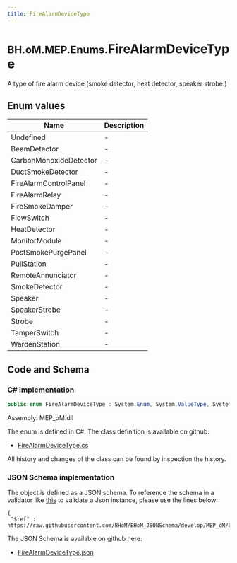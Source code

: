 ```yaml
---
title: FireAlarmDeviceType
---
```


# <small>BH.oM.MEP.Enums.</small>**FireAlarmDeviceType**

A type of fire alarm device (smoke detector, heat detector, speaker strobe.)

## Enum values

| Name            | Description                                                    |
|-----------------|----------------------------------------------------------------|
| Undefined |  -  |
| BeamDetector |  -  |
| CarbonMonoxideDetector |  -  |
| DuctSmokeDetector |  -  |
| FireAlarmControlPanel |  -  |
| FireAlarmRelay |  -  |
| FireSmokeDamper |  -  |
| FlowSwitch |  -  |
| HeatDetector |  -  |
| MonitorModule |  -  |
| PostSmokePurgePanel |  -  |
| PullStation |  -  |
| RemoteAnnunciator |  -  |
| SmokeDetector |  -  |
| Speaker |  -  |
| SpeakerStrobe |  -  |
| Strobe |  -  |
| TamperSwitch |  -  |
| WardenStation |  -  |


## Code and Schema

### C# implementation

``` C# title="C#"
public enum FireAlarmDeviceType : System.Enum, System.ValueType, System.IComparable, System.ISpanFormattable, System.IFormattable, System.IConvertible
```

Assembly: MEP_oM.dll

The enum is defined in C#. The class definition is available on github:

- [FireAlarmDeviceType.cs](https://github.com/BHoM/BHoM/blob/develop/MEP_oM/Enums\FireAlarmDeviceType.cs)

All history and changes of the class can be found by inspection the history.
### JSON Schema implementation

The object is defined as a JSON schema. To reference the schema in a validator like [this](https://www.jsonschemavalidator.net/) to validate a Json instance, please use the lines below:

``` { .json .copy .select } title="JSON Schema"
{
 "$ref" : https://raw.githubusercontent.com/BHoM/BHoM_JSONSchema/develop/MEP_oM/Enums/FireAlarmDeviceType.json}
```

The JSON Schema is available on github here:

- [FireAlarmDeviceType.json](https://github.com/BHoM/BHoM_JSONSchema/blob/develop/MEP_oM/Enums/FireAlarmDeviceType.json)
